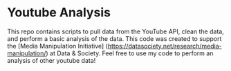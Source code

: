 # Youtube Analysis

This repo contains scripts to pull data from the YouTube API, clean the data, and perform a basic analysis of the data. This code was created to support the [Media Manipulation Initiative] (https://datasociety.net/research/media-manipulation/) at Data & Society. Feel free to use my code to perform an analysis of other youtube data! 

